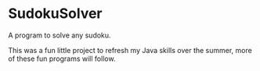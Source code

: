 # SudokuSolver
A program to solve any sudoku.

This was a fun little project to refresh my Java skills over the summer, more of these fun programs will follow.
